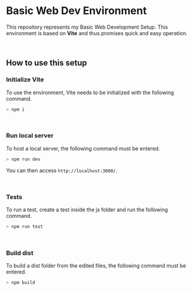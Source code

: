 # Basic Web Dev Environment

This repository represents my Basic Web Development Setup. This environment is based on <b>Vite</b> and thus promises quick and easy operation.

<br>

## <b>How to use this setup</b>

### <b>Initialize Vite</b>

To use the environment, Vite needs to be initialized with the following command.

``` bash
> npm i
```

<br>

### <b>Run local server</b>

To host a local server, the following command must be entered.

``` bash
> npm run dev
```

You can then access `http://localhost:3000/`.

<br>

### <b>Tests</b>

To run a test, create a test inside the js folder and run the following command.

``` bash
> npm run test
```

<br>

### <b>Build dist</b>

To build a dist folder from the edited files, the following command must be entered.

``` bash
> npm build
```
